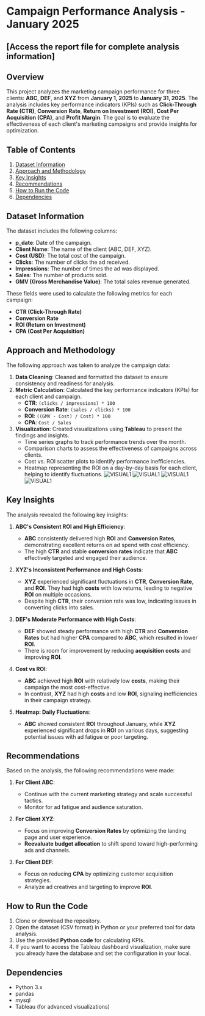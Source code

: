 # Campaign Performance Analysis - January 2025
## [Access the report file for complete analysis information]

## Overview

This project analyzes the marketing campaign performance for three clients: **ABC**, **DEF**, and **XYZ** from **January 1, 2025** to **January 31, 2025**. The analysis includes key performance indicators (KPIs) such as **Click-Through Rate (CTR)**, **Conversion Rate**, **Return on Investment (ROI)**, **Cost Per Acquisition (CPA)**, and **Profit Margin**. The goal is to evaluate the effectiveness of each client's marketing campaigns and provide insights for optimization.

## Table of Contents

1. [Dataset Information](#dataset-information)
2. [Approach and Methodology](#approach-and-methodology)
3. [Key Insights](#key-insights)
4. [Recommendations](#recommendations)
5. [How to Run the Code](#how-to-run-the-code)
6. [Dependencies](#dependencies)

## Dataset Information

The dataset includes the following columns:

- **p_date**: Date of the campaign.
- **Client Name**: The name of the client (ABC, DEF, XYZ).
- **Cost (USD)**: The total cost of the campaign.
- **Clicks**: The number of clicks the ad received.
- **Impressions**: The number of times the ad was displayed.
- **Sales**: The number of products sold.
- **GMV (Gross Merchandise Value)**: The total sales revenue generated.

These fields were used to calculate the following metrics for each campaign:

- **CTR (Click-Through Rate)**
- **Conversion Rate**
- **ROI (Return on Investment)**
- **CPA (Cost Per Acquisition)**

## Approach and Methodology

The following approach was taken to analyze the campaign data:

1. **Data Cleaning**: Cleaned and formatted the dataset to ensure consistency and readiness for analysis.
2. **Metric Calculation**: Calculated the key performance indicators (KPIs) for each client and campaign.
   - **CTR**: `(clicks / impressions) * 100`
   - **Conversion Rate**: `(sales / clicks) * 100`
   - **ROI**: `((GMV - Cost) / Cost) * 100`
   - **CPA**: `Cost / Sales`
3. **Visualization**: Created visualizations using **Tableau** to present the findings and insights.
   - Time series graphs to track performance trends over the month.
   - Comparison charts to assess the effectiveness of campaigns across clients.
   - Cost vs. ROI scatter plots to identify performance inefficiencies.
   - Heatmap representing the ROI on a day-by-day basis for each client, helping to
     identify fluctuations.
![VISUAL1](https://drive.google.com/uc?export=view&id=11RFJUagjZHfvGiOfdwY-Q9n0SDX2uKR8)
![VISUAL1](https://drive.google.com/uc?export=view&id=1KryKOZ2ThP53cScJooGvAJ-17kSJAipf)
![VISUAL1](https://drive.google.com/uc?export=view&id=16ezTPd8Lz1i_UKqGhxUjI-tKX-QO5LOT)
![VISUAL1](https://drive.google.com/uc?export=view&id=1UwLY5AbbvBo7HIKksH6PuYmVfs2gVatP)

## Key Insights

The analysis revealed the following key insights:

1. **ABC's Consistent ROI and High Efficiency**:

   - **ABC** consistently delivered high **ROI** and **Conversion Rates**, demonstrating excellent returns on ad spend with cost efficiency.
   - The high **CTR** and stable **conversion rates** indicate that **ABC** effectively targeted and engaged their audience.
2. **XYZ's Inconsistent Performance and High Costs**:

   - **XYZ** experienced significant fluctuations in **CTR**, **Conversion Rate**, and **ROI**. They had high **costs** with low returns, leading to negative **ROI** on multiple occasions.
   - Despite high **CTR**, their conversion rate was low, indicating issues in converting clicks into sales.
3. **DEF's Moderate Performance with High Costs**:

   - **DEF** showed steady performance with high **CTR** and **Conversion Rates** but had higher **CPA** compared to **ABC**, which resulted in lower **ROI**.
   - There is room for improvement by reducing **acquisition costs** and improving **ROI**.
4. **Cost vs ROI**:

   - **ABC** achieved high **ROI** with relatively low **costs**, making their campaign the most cost-effective.
   - In contrast, **XYZ** had high **costs** and low **ROI**, signaling inefficiencies in their campaign strategy.
5. **Heatmap: Daily Fluctuations**:

   - **ABC** showed consistent **ROI** throughout January, while **XYZ** experienced significant drops in **ROI** on various days, suggesting potential issues with ad fatigue or poor targeting.

## Recommendations

Based on the analysis, the following recommendations were made:

1. **For Client ABC**:

   - Continue with the current marketing strategy and scale successful tactics.
   - Monitor for ad fatigue and audience saturation.
2. **For Client XYZ**:

   - Focus on improving **Conversion Rates** by optimizing the landing page and user experience.
   - **Reevaluate budget allocation** to shift spend toward high-performing ads and channels.
3. **For Client DEF**:

   - Focus on reducing **CPA** by optimizing customer acquisition strategies.
   - Analyze ad creatives and targeting to improve **ROI**.

## How to Run the Code

1. Clone or download the repository.
2. Open the dataset (CSV format) in Python or your preferred tool for data analysis.
3. Use the provided **Python code** for calculating KPIs.
4. If you want to access the Tableau dashboard visualization, make sure you already have the database and set the configuration in your local.

## Dependencies

- Python 3.x
- pandas
- mysql
- Tableau (for advanced visualizations)
